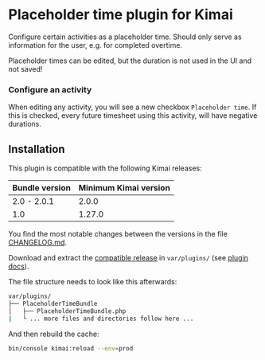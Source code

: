 # Placeholder time plugin for Kimai

Configure certain activities as a placeholder time. Should only serve as information for the user, e.g. for completed overtime.

Placeholder times can be edited, but the duration is not used in the UI and not saved!

### Configure an activity

When editing any activity, you will see a new checkbox `Placeholder time`.
If this is checked, every future timesheet using this activity, will have negative durations.

## Installation

This plugin is compatible with the following Kimai releases:

| Bundle version | Minimum Kimai version |
|----------------|-----------------------|
| 2.0 - 2.0.1    | 2.0.0                 |
| 1.0            | 1.27.0                |

You find the most notable changes between the versions in the file [CHANGELOG.md](CHANGELOG.md).

Download and extract the [compatible release](https://github.com/Keleo/PlaceholderTimeBundle/releases) in `var/plugins/` (see [plugin docs](https://www.kimai.org/documentation/plugin-management.html)).

The file structure needs to look like this afterwards:

```bash
var/plugins/
├── PlaceholderTimeBundle
│   ├── PlaceholderTimeBundle.php
|   └ ... more files and directories follow here ...
```

And then rebuild the cache:
```bash
bin/console kimai:reload --env=prod
```
